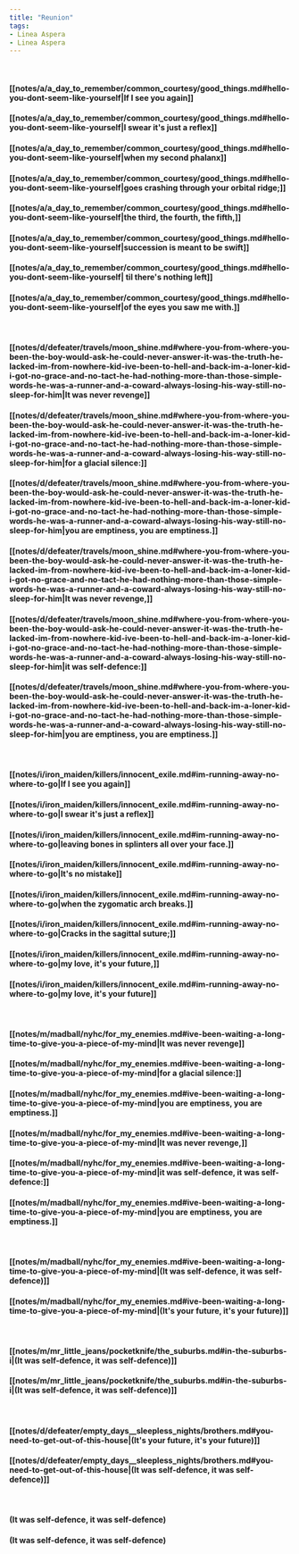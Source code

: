 ```yaml
---
title: "Reunion"
tags:
- Linea Aspera
- Linea Aspera
---
```

&nbsp;
#### [[notes/a/a_day_to_remember/common_courtesy/good_things.md#hello-you-dont-seem-like-yourself|If I see you again]]
#### [[notes/a/a_day_to_remember/common_courtesy/good_things.md#hello-you-dont-seem-like-yourself|I swear it's just a reflex]]
#### [[notes/a/a_day_to_remember/common_courtesy/good_things.md#hello-you-dont-seem-like-yourself|when my second phalanx]]
#### [[notes/a/a_day_to_remember/common_courtesy/good_things.md#hello-you-dont-seem-like-yourself|goes crashing through your orbital ridge;]]
#### [[notes/a/a_day_to_remember/common_courtesy/good_things.md#hello-you-dont-seem-like-yourself|the third, the fourth, the fifth,]]
#### [[notes/a/a_day_to_remember/common_courtesy/good_things.md#hello-you-dont-seem-like-yourself|succession is meant to be swift]]
#### [[notes/a/a_day_to_remember/common_courtesy/good_things.md#hello-you-dont-seem-like-yourself| til there's nothing left]]
#### [[notes/a/a_day_to_remember/common_courtesy/good_things.md#hello-you-dont-seem-like-yourself|of the eyes you saw me with.]]
&nbsp;
#### [[notes/d/defeater/travels/moon_shine.md#where-you-from-where-you-been-the-boy-would-ask-he-could-never-answer-it-was-the-truth-he-lacked-im-from-nowhere-kid-ive-been-to-hell-and-back-im-a-loner-kid-i-got-no-grace-and-no-tact-he-had-nothing-more-than-those-simple-words-he-was-a-runner-and-a-coward-always-losing-his-way-still-no-sleep-for-him|It was never revenge]]
#### [[notes/d/defeater/travels/moon_shine.md#where-you-from-where-you-been-the-boy-would-ask-he-could-never-answer-it-was-the-truth-he-lacked-im-from-nowhere-kid-ive-been-to-hell-and-back-im-a-loner-kid-i-got-no-grace-and-no-tact-he-had-nothing-more-than-those-simple-words-he-was-a-runner-and-a-coward-always-losing-his-way-still-no-sleep-for-him|for a glacial silence:]]
#### [[notes/d/defeater/travels/moon_shine.md#where-you-from-where-you-been-the-boy-would-ask-he-could-never-answer-it-was-the-truth-he-lacked-im-from-nowhere-kid-ive-been-to-hell-and-back-im-a-loner-kid-i-got-no-grace-and-no-tact-he-had-nothing-more-than-those-simple-words-he-was-a-runner-and-a-coward-always-losing-his-way-still-no-sleep-for-him|you are emptiness, you are emptiness.]]
#### [[notes/d/defeater/travels/moon_shine.md#where-you-from-where-you-been-the-boy-would-ask-he-could-never-answer-it-was-the-truth-he-lacked-im-from-nowhere-kid-ive-been-to-hell-and-back-im-a-loner-kid-i-got-no-grace-and-no-tact-he-had-nothing-more-than-those-simple-words-he-was-a-runner-and-a-coward-always-losing-his-way-still-no-sleep-for-him|It was never revenge,]]
#### [[notes/d/defeater/travels/moon_shine.md#where-you-from-where-you-been-the-boy-would-ask-he-could-never-answer-it-was-the-truth-he-lacked-im-from-nowhere-kid-ive-been-to-hell-and-back-im-a-loner-kid-i-got-no-grace-and-no-tact-he-had-nothing-more-than-those-simple-words-he-was-a-runner-and-a-coward-always-losing-his-way-still-no-sleep-for-him|it was self-defence:]]
#### [[notes/d/defeater/travels/moon_shine.md#where-you-from-where-you-been-the-boy-would-ask-he-could-never-answer-it-was-the-truth-he-lacked-im-from-nowhere-kid-ive-been-to-hell-and-back-im-a-loner-kid-i-got-no-grace-and-no-tact-he-had-nothing-more-than-those-simple-words-he-was-a-runner-and-a-coward-always-losing-his-way-still-no-sleep-for-him|you are emptiness, you are emptiness.]]
&nbsp;
#### [[notes/i/iron_maiden/killers/innocent_exile.md#im-running-away-no-where-to-go|If I see you again]]
#### [[notes/i/iron_maiden/killers/innocent_exile.md#im-running-away-no-where-to-go|I swear it's just a reflex]]
#### [[notes/i/iron_maiden/killers/innocent_exile.md#im-running-away-no-where-to-go|leaving bones in splinters all over your face.]]
#### [[notes/i/iron_maiden/killers/innocent_exile.md#im-running-away-no-where-to-go|It's no mistake]]
#### [[notes/i/iron_maiden/killers/innocent_exile.md#im-running-away-no-where-to-go|when the zygomatic arch breaks.]]
#### [[notes/i/iron_maiden/killers/innocent_exile.md#im-running-away-no-where-to-go|Cracks in the sagittal suture;]]
#### [[notes/i/iron_maiden/killers/innocent_exile.md#im-running-away-no-where-to-go|my love, it's your future,]]
#### [[notes/i/iron_maiden/killers/innocent_exile.md#im-running-away-no-where-to-go|my love, it's your future]]
&nbsp;
#### [[notes/m/madball/nyhc/for_my_enemies.md#ive-been-waiting-a-long-time-to-give-you-a-piece-of-my-mind|It was never revenge]]
#### [[notes/m/madball/nyhc/for_my_enemies.md#ive-been-waiting-a-long-time-to-give-you-a-piece-of-my-mind|for a glacial silence:]]
#### [[notes/m/madball/nyhc/for_my_enemies.md#ive-been-waiting-a-long-time-to-give-you-a-piece-of-my-mind|you are emptiness, you are emptiness.]]
#### [[notes/m/madball/nyhc/for_my_enemies.md#ive-been-waiting-a-long-time-to-give-you-a-piece-of-my-mind|It was never revenge,]]
#### [[notes/m/madball/nyhc/for_my_enemies.md#ive-been-waiting-a-long-time-to-give-you-a-piece-of-my-mind|it was self-defence, it was self-defence:]]
#### [[notes/m/madball/nyhc/for_my_enemies.md#ive-been-waiting-a-long-time-to-give-you-a-piece-of-my-mind|you are emptiness, you are emptiness.]]
&nbsp;
#### [[notes/m/madball/nyhc/for_my_enemies.md#ive-been-waiting-a-long-time-to-give-you-a-piece-of-my-mind|(It was self-defence, it was self-defence)]]
#### [[notes/m/madball/nyhc/for_my_enemies.md#ive-been-waiting-a-long-time-to-give-you-a-piece-of-my-mind|(It's your future, it's your future)]]
&nbsp;
#### [[notes/m/mr_little_jeans/pocketknife/the_suburbs.md#in-the-suburbs-i|(It was self-defence, it was self-defence)]]
#### [[notes/m/mr_little_jeans/pocketknife/the_suburbs.md#in-the-suburbs-i|(It was self-defence, it was self-defence)]]
&nbsp;
#### [[notes/d/defeater/empty_days__sleepless_nights/brothers.md#you-need-to-get-out-of-this-house|(It's your future, it's your future)]]
#### [[notes/d/defeater/empty_days__sleepless_nights/brothers.md#you-need-to-get-out-of-this-house|(It was self-defence, it was self-defence)]]
&nbsp;
#### (It was self-defence, it was self-defence)
#### (It was self-defence, it was self-defence)
